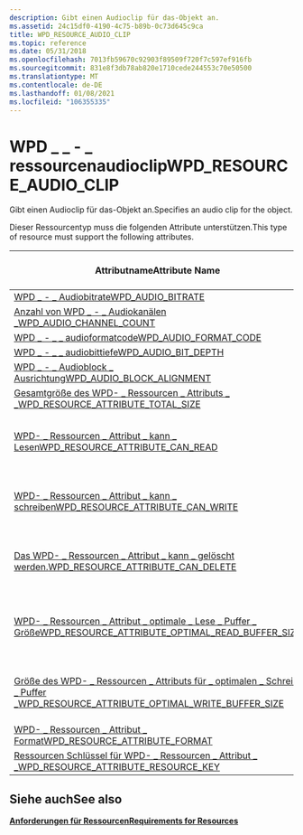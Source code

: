 ```yaml
---
description: Gibt einen Audioclip für das-Objekt an.
ms.assetid: 24c15df0-4190-4c75-b89b-0c73d645c9ca
title: WPD_RESOURCE_AUDIO_CLIP
ms.topic: reference
ms.date: 05/31/2018
ms.openlocfilehash: 7013fb59670c92903f89509f720f7c597ef916fb
ms.sourcegitcommit: 831e8f3db78ab820e1710cede244553c70e50500
ms.translationtype: MT
ms.contentlocale: de-DE
ms.lasthandoff: 01/08/2021
ms.locfileid: "106355335"
---
```

# <a name="wpd_resource_audio_clip"></a><span data-ttu-id="79f61-103">WPD \_ \_ - \_ ressourcenaudioclip</span><span class="sxs-lookup"><span data-stu-id="79f61-103">WPD\_RESOURCE\_AUDIO\_CLIP</span></span>

<span data-ttu-id="79f61-104">Gibt einen Audioclip für das-Objekt an.</span><span class="sxs-lookup"><span data-stu-id="79f61-104">Specifies an audio clip for the object.</span></span>

<span data-ttu-id="79f61-105">Dieser Ressourcentyp muss die folgenden Attribute unterstützen.</span><span class="sxs-lookup"><span data-stu-id="79f61-105">This type of resource must support the following attributes.</span></span>



| <span data-ttu-id="79f61-106">Attributname</span><span class="sxs-lookup"><span data-stu-id="79f61-106">Attribute Name</span></span>                                                                                                            | <span data-ttu-id="79f61-107">Erforderlich oder optional</span><span class="sxs-lookup"><span data-stu-id="79f61-107">Required or Optional</span></span>                                   |
|---------------------------------------------------------------------------------------------------------------------------|--------------------------------------------------------|
| [<span data-ttu-id="79f61-108">WPD \_ - \_ Audiobitrate</span><span class="sxs-lookup"><span data-stu-id="79f61-108">WPD\_AUDIO\_BITRATE</span></span>](audio-properties.md)                                                             | <span data-ttu-id="79f61-109">Empfohlen.</span><span class="sxs-lookup"><span data-stu-id="79f61-109">Recommended.</span></span>                                           |
| [<span data-ttu-id="79f61-110">Anzahl von WPD \_ - \_ Audiokanälen \_</span><span class="sxs-lookup"><span data-stu-id="79f61-110">WPD\_AUDIO\_CHANNEL\_COUNT</span></span>](audio-properties.md)                                                | <span data-ttu-id="79f61-111">Dies ist optional.</span><span class="sxs-lookup"><span data-stu-id="79f61-111">Optional.</span></span>                                              |
| [<span data-ttu-id="79f61-112">WPD \_ - \_ \_ audioformatcode</span><span class="sxs-lookup"><span data-stu-id="79f61-112">WPD\_AUDIO\_FORMAT\_CODE</span></span>](audio-properties.md)                                                    | <span data-ttu-id="79f61-113">Dies ist optional.</span><span class="sxs-lookup"><span data-stu-id="79f61-113">Optional.</span></span>                                              |
| [<span data-ttu-id="79f61-114">WPD \_ - \_ \_ audiobittiefe</span><span class="sxs-lookup"><span data-stu-id="79f61-114">WPD\_AUDIO\_BIT\_DEPTH</span></span>](audio-properties.md)                                                        | <span data-ttu-id="79f61-115">Dies ist optional.</span><span class="sxs-lookup"><span data-stu-id="79f61-115">Optional.</span></span>                                              |
| [<span data-ttu-id="79f61-116">WPD \_ - \_ Audioblock \_ Ausrichtung</span><span class="sxs-lookup"><span data-stu-id="79f61-116">WPD\_AUDIO\_BLOCK\_ALIGNMENT</span></span>](audio-properties.md)                                            | <span data-ttu-id="79f61-117">Dies ist optional.</span><span class="sxs-lookup"><span data-stu-id="79f61-117">Optional.</span></span>                                              |
| [<span data-ttu-id="79f61-118">Gesamtgröße des WPD- \_ Ressourcen \_ Attributs \_ \_</span><span class="sxs-lookup"><span data-stu-id="79f61-118">WPD\_RESOURCE\_ATTRIBUTE\_TOTAL\_SIZE</span></span>](resource-attribute-properties.md)              | <span data-ttu-id="79f61-119">Erforderlich.</span><span class="sxs-lookup"><span data-stu-id="79f61-119">Required.</span></span>                                              |
| [<span data-ttu-id="79f61-120">WPD- \_ Ressourcen \_ Attribut \_ kann \_ Lesen</span><span class="sxs-lookup"><span data-stu-id="79f61-120">WPD\_RESOURCE\_ATTRIBUTE\_CAN\_READ</span></span>](attributes.md)                                     | <span data-ttu-id="79f61-121">Erforderlich, wenn diese Ressource von Clients gelesen werden kann.</span><span class="sxs-lookup"><span data-stu-id="79f61-121">Required if clients can read this resource.</span></span>            |
| [<span data-ttu-id="79f61-122">WPD- \_ Ressourcen \_ Attribut \_ kann \_ schreiben</span><span class="sxs-lookup"><span data-stu-id="79f61-122">WPD\_RESOURCE\_ATTRIBUTE\_CAN\_WRITE</span></span>](attributes.md)                                   | <span data-ttu-id="79f61-123">Erforderlich, wenn Clients in diese Ressource schreiben können.</span><span class="sxs-lookup"><span data-stu-id="79f61-123">Required if clients can write to this resource.</span></span>        |
| [<span data-ttu-id="79f61-124">Das WPD- \_ Ressourcen \_ Attribut \_ kann \_ gelöscht werden.</span><span class="sxs-lookup"><span data-stu-id="79f61-124">WPD\_RESOURCE\_ATTRIBUTE\_CAN\_DELETE</span></span>](attributes.md)                                 | <span data-ttu-id="79f61-125">Erforderlich, wenn von Clients diese Ressource gelöscht werden kann.</span><span class="sxs-lookup"><span data-stu-id="79f61-125">Required if clients can delete this resource.</span></span>          |
| [<span data-ttu-id="79f61-126">WPD- \_ Ressourcen \_ Attribut \_ optimale \_ Lese \_ Puffer \_ Größe</span><span class="sxs-lookup"><span data-stu-id="79f61-126">WPD\_RESOURCE\_ATTRIBUTE\_OPTIMAL\_READ\_BUFFER\_SIZE</span></span>](attributes.md)   | <span data-ttu-id="79f61-127">Erforderlich, wenn Clients über Lesezugriff auf die Ressource verfügen.</span><span class="sxs-lookup"><span data-stu-id="79f61-127">Required if clients have read access to the resource.</span></span>  |
| [<span data-ttu-id="79f61-128">Größe des WPD- \_ Ressourcen \_ Attributs für \_ optimalen \_ Schreib \_ Puffer \_</span><span class="sxs-lookup"><span data-stu-id="79f61-128">WPD\_RESOURCE\_ATTRIBUTE\_OPTIMAL\_WRITE\_BUFFER\_SIZE</span></span>](attributes.md) | <span data-ttu-id="79f61-129">Erforderlich, wenn Clients Schreibzugriff auf die Ressource haben.</span><span class="sxs-lookup"><span data-stu-id="79f61-129">Required if clients have write access to the resource.</span></span> |
| [<span data-ttu-id="79f61-130">WPD- \_ Ressourcen \_ Attribut \_ Format</span><span class="sxs-lookup"><span data-stu-id="79f61-130">WPD\_RESOURCE\_ATTRIBUTE\_FORMAT</span></span>](resource-attribute-properties.md)                       | <span data-ttu-id="79f61-131">Erforderlich.</span><span class="sxs-lookup"><span data-stu-id="79f61-131">Required.</span></span>                                              |
| [<span data-ttu-id="79f61-132">Ressourcen Schlüssel für WPD- \_ Ressourcen \_ Attribut \_ \_</span><span class="sxs-lookup"><span data-stu-id="79f61-132">WPD\_RESOURCE\_ATTRIBUTE\_RESOURCE\_KEY</span></span>](resource-attribute-properties.md)                                              | <span data-ttu-id="79f61-133">Empfohlen.</span><span class="sxs-lookup"><span data-stu-id="79f61-133">Recommended.</span></span>                                           |



 

## <a name="see-also"></a><span data-ttu-id="79f61-134">Siehe auch</span><span class="sxs-lookup"><span data-stu-id="79f61-134">See also</span></span>

<dl> <dt>

[<span data-ttu-id="79f61-135">**Anforderungen für Ressourcen**</span><span class="sxs-lookup"><span data-stu-id="79f61-135">**Requirements for Resources**</span></span>](requirements-for-resources.md)
</dt> </dl>

 

 



